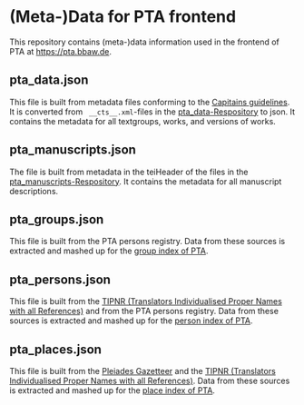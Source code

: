 # (Meta-)Data for PTA frontend

This repository contains (meta-)data information used in the frontend of PTA at <https://pta.bbaw.de>.

## pta_data.json

This file is built from metadata files conforming to the [Capitains guidelines](http://capitains.org/pages/guidelines). It is converted from ` __cts__.xml`-files in the [pta_data-Respository](https://github.com/PatristicTextArchive/pta_data) to json. It contains the metadata for all textgroups, works, and versions of works.

## pta_manuscripts.json

The file is built from metadata in the teiHeader of the files in the [pta_manuscripts-Respository](https://github.com/PatristicTextArchive/pta_manuscripts). It contains the metadata for all manuscript descriptions.

## pta_groups.json

This file is built from the PTA persons registry. Data from these sources is extracted and mashed up for the [group index of PTA](https://pta.bbaw.de/indices).

## pta_persons.json

This file is built from the [TIPNR (Translators Individualised Proper Names with all References)](https://github.com/STEPBible/STEPBible-Data/blob/master/TIPNR%20-%20Translators%20Individualised%20Proper%20Names%20with%20all%20References%20-%20STEPBible.org%20CC%20BY.txt) and from the PTA persons registry. Data from these sources is extracted and mashed up for the [person index of PTA](https://pta.bbaw.de/indices).

## pta_places.json

This file is built from the [Pleiades Gazetteer](https://pleiades.stoa.org/) and the [TIPNR (Translators Individualised Proper Names with all References)](https://github.com/STEPBible/STEPBible-Data/blob/master/TIPNR%20-%20Translators%20Individualised%20Proper%20Names%20with%20all%20References%20-%20STEPBible.org%20CC%20BY.txt). Data from these sources is extracted and mashed up for the [place index of PTA](https://pta.bbaw.de/indices).
